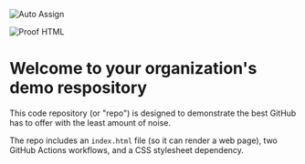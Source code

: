 ![Auto Assign](https://github.com/Entreprenueur/demo-repository/actions/workflows/auto-assign.yml/badge.svg)

![Proof HTML](https://github.com/Entreprenueur/demo-repository/actions/workflows/proof-html.yml/badge.svg)

# Welcome to your organization's demo respository
This code repository (or "repo") is designed to demonstrate the best GitHub has to offer with the least amount of noise.

The repo includes an `index.html` file (so it can render a web page), two GitHub Actions workflows, and a CSS stylesheet dependency.
